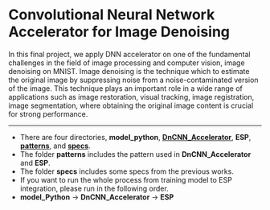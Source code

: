 # Convolutional Neural Network Accelerator for Image Denoising

In this final project, we apply DNN accelerator on one of the fundamental challenges in the field of image processing and computer vision, image denoising on MNIST.
Image denoising is the technique which to estimate the original image by suppressing noise from a noise-contaminated version of the image.
This technique plays an important role in a wide range of applications such as image restoration, visual tracking, image registration, image segmentation, where obtaining the original image content is crucial for strong performance.

---
* There are four directories, 
**model_python**, 
[**DnCNN_Accelerator**](https://github.com/Koyama-Tsubasa/VLSI_System_Design/tree/main/Final_project/DnCNN_Accelerator), 
**ESP**, 
[**patterns**](https://github.com/Koyama-Tsubasa/VLSI_System_Design/tree/main/Final_project/patterns), 
and [**specs**](https://github.com/Koyama-Tsubasa/VLSI_System_Design/tree/main/Final_project/specs).  
* The folder **patterns** includes the pattern used in **DnCNN_Accelerator** and **ESP**.
* The folder **specs** includes some specs from the previous works.
* If you want to run the whole process from training model to ESP integration, please run in the following order.
* **model_Python** -> **DnCNN_Accelerator** -> **ESP**
